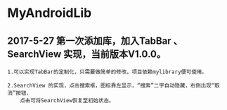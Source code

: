 # MyAndroidLib

## 2017-5-27 第一次添加库，加入TabBar 、 SearchView 实现，当前版本V1.0.0。

	1.可以实现TabBar的定制化，只需要做简单的修改，项目依赖mylibrary便可使用。
	
	2.SearchView 的实现，点击搜索框，图标靠左显示，“搜索”二字自动隐藏，右侧出现“取消”按钮，
		点击可将SearchView恢复至初始状态。
